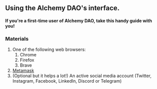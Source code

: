 ## Using the Alchemy DAO's interface.
#### If you're a first-time user of Alchemy DAO, take this handy guide with you!

### Materials 
1. One of the following web browsers:
    1. Chrome
    1. Firefox
    1. Brave
1. [Metamask](https://metamask.io/)
1. (Optional but it helps a lot!) An active social media account (Twitter, Instagram, Facebook, LinkedIn, Discord or Telegram)
